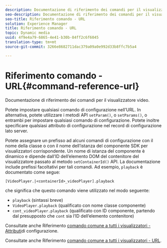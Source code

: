 ```yaml
---
description: Documentazione di riferimento dei comandi per il visualizzatore video.
seo-description: Documentazione di riferimento dei comandi per il visualizzatore video.
seo-title: Riferimento comando - URL
solution: Experience Manager
title: Riferimento comando - URL
topic: Dynamic media
uuid: 4f9e4a79-6865-4e41-b30b-84ff2c6f6045
translation-type: tm+mt
source-git-commit: 3266e8682711dac379a09a0e992d33b8ffc7b5a4

---
```



# Riferimento comando - URL{#command-reference-url}

Documentazione di riferimento dei comandi per il visualizzatore video.

Potete impostare qualsiasi comando di configurazione nell’URL. In alternativa, potete utilizzare i metodi API `setParam()`, o `setParams()`, o entrambi per impostare qualsiasi comando di configurazione. Potete inoltre specificare qualsiasi attributo di configurazione nel record di configurazione lato server.

Potete assegnare un prefisso ad alcuni comandi di configurazione con il nome della classe o con il nome dell’istanza del componente SDK per visualizzatori corrispondente. Un nome di istanza del componente è dinamico e dipende dall’ID dell’elemento DOM del contenitore del visualizzatore passato al metodo `setContainerId()` API. La documentazione include prefissi facoltativi per tali comandi. Ad esempio, `playback` è documentato come segue:

```
[VideoPlayer.|<containerId>_videoPlayer].playback
```

che significa che questo comando viene utilizzato nel modo seguente:

* `playback` (sintassi breve)
* `VideoPlayer.playback` (qualificato con nome classe componente)
* `cont_videoPlayer.playback` (qualificato con ID componente, partendo dal presupposto che `cont` sia l’ID dell’elemento contenitore)

Consultate anche Riferimento [comando comune a tutti i visualizzatori - Attributi](../../../r-html5-viewer-20-cmdref-configattrib/r-html5-viewer-20-cmdref-configattrib.md#concept-850e0f2c49b949deb7cfbfd330d329bd)di configurazione.

Consultate anche Riferimento [comando comune a tutti i visualizzatori - URL](../../../c-html5-viewer-20-cmdref-url/c-html5-viewer-20-cmdref-url.md#concept-9b337f349b7b406b8c33c7ee96b3e226).

